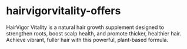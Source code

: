 # hairvigorvitality-offers
HairVigor Vitality is a natural hair growth supplement designed to strengthen roots, boost scalp health, and promote thicker, healthier hair. Achieve vibrant, fuller hair with this powerful, plant-based formula.
